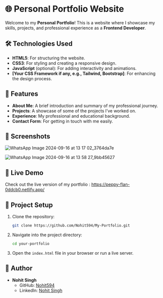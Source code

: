 # 🌐 Personal Portfolio Website

Welcome to my **Personal Portfolio**! This is a website where I showcase my skills, projects, and professional experience as a **Frontend Developer**.

## 🛠️ Technologies Used

- **HTML5**: For structuring the website.
- **CSS3**: For styling and creating a responsive design.
- **JavaScript** (optional): For adding interactivity and animations.
- **[Your CSS Framework if any, e.g., Tailwind, Bootstrap]**: For enhancing the design process.
  
## 🚀 Features

- **About Me**: A brief introduction and summary of my professional journey.
- **Projects**: A showcase of some of the projects I’ve worked on.
- **Experience**: My professional and educational background.
- **Contact Form**: For getting in touch with me easily.
  
## 📸 Screenshots                    

![WhatsApp Image 2024-09-16 at 13 17 02_3764da7e](https://github.com/user-attachments/assets/7fbec61a-4876-4c6d-881d-1db62863942b)

![WhatsApp Image 2024-09-16 at 13 58 27_9bb45627](https://github.com/user-attachments/assets/a59dab8d-230f-4b2d-baa2-6a24e3a7d0e0)

## 🌟 Live Demo

Check out the live version of my portfolio : https://peppy-flan-0ddcb0.netlify.app/

## 📂 Project Setup

1. Clone the repository:
   ```bash            
   git clone https://github.com/Nohit594/My-Portfolio.git
   ```
2. Navigate into the project directory:
   ```bash            
   cd your-portfolio
   ```
3. Open the `index.html` file in your browser or run a live server.

## 👤 Author            

- **Nohit Singh**  
  - GitHub: [Nohit594](https://github.com/Nohit594)
  - LinkedIn: [Nohit Singh](your-linkedin-url)
